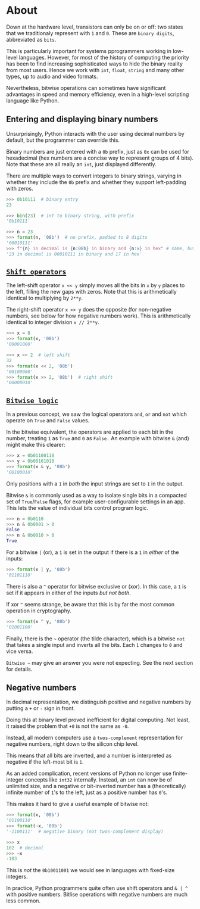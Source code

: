 # About

Down at the hardware level, transistors can only be on or off: two states that we traditionaly represent with `1` and `0`. 
These are `binary digits`, abbreviated as `bits`.

This is particularly important for systems pprogrammers working in low-level languages.
However, for most of the history of computing the priority has been to find increasing sophisticated ways to hide the binary reality from most users.
Hence we work with `int`, `float`, `string` and many other types, up to audio and video formats.

Nevertheless, bitwise operations can sometimes have significant advantages in speed and memory efficiency, even in a high-level scripting language like Python.

## Entering and displaying binary numbers

Unsurprisingly, Python interacts with the user using decimal numbers by default, but the programmer can override this.

Binary numbers are just entered with a `0b` prefix, just as `0x` can be used for hexadecimal (hex numbers are a concise way to represent groups of 4 bits).
Note that these are all really an `int`, just displayed differently.

There are multiple ways to convert integers to binary strings, varying in whether they include the `0b` prefix and whether they support left-padding with zeros.

```python
>>> 0b10111  # binary entry
23

>>> bin(23)  # int to binary string, with prefix
'0b10111'

>>> n = 23
>>> format(n, '08b')  # no prefix, padded to 8 digits
'00010111'
>>> f"{n} in decimal is {n:08b} in binary and {n:x} in hex" # same, but using an f-string
'23 in decimal is 00010111 in binary and 17 in hex'
```

## [`Shift operators`][bitwise-operators]

The left-shift operator `x << y` simply moves all the bits in `x` by `y` places to the left, filling the new gaps with zeros.
Note that this is arithmetically identical to multiplying by `2**y`.

The right-shift operator `x >> y` does the opposite (for non-negative numbers, see below for how negative numbers work).
This is arithmetically identical to integer division `x // 2**y`.

```python
>>> x = 8
>>> format(x, '08b')
'00001000'

>>> x << 2  # left shift 
32
>>> format(x << 2, '08b')
'00100000'
>>> format(x >> 2, '08b')  # right shift
'00000010'
```

## [`Bitwise logic`][bitwise-operators]

In a previous concept, we saw the logical operators `and`, `or` and `not` which operate on `True` and `False` values.

In the bitwise equivalent, the operators are applied to each bit in the number, treating `1` as `True` and `0` as `False.`
An example with bitwise `&` (and) might make this clearer:

```python
>>> x = 0b01100110
>>> y = 0b00101010
>>> format(x & y, '08b')
'00100010'
```

Only positions with a `1` in _both_ the input strings are set to `1` in the output.

Bitwise `&` is commonly used as a way to isolate single bits in a compacted set of `True`/`False` flags, for example user-configurable settings in an app.
This lets the value of individual bits control program logic.

```python
>>> n = 0b0110
>>> n & 0b0001 > 0
False
>>> n & 0b0010 > 0
True
```

For a bitwise `|` (or), a `1` is set in the output if there is a `1` in _either_ of the inputs:

```python
>>> format(x | y, '08b')
'01101110'
```

There is also a `^` operator for bitwise exclusive or (xor).
In this case, a `1` is set if it appears in either of the inputs _but not both_.

If xor `^` seems strange, be aware that this is by far the most common operation in cryptography.

```python
>>> format(x ^ y, '08b')
'01001100'
```

Finally, there is the `~` operator (the tilde character), which is a bitwise `not` that takes a single input and inverts all the bits.
Each `1` changes to `0` and vice versa.

`Bitwise ~` may give an answer you were not expecting.
See the next section for details.

## Negative numbers

In decimal representation, we distinguish positive and negative numbers by putting a `+` or `-` sign in front.

Doing this at binary level proved inefficient for digital computing.
Not least, it raised the problem that `+0` is not the same as `-0`.

Instead, all modern computers use a `twos-complement` representation for negative numbers, right down to the silicon chip level.

This means that all bits are inverted, and a number is interpreted as negative if the left-most bit is `1`.

As an added complication, recent versions of Python no longer use finite-integer concepts like `int32` internally.
Instead, an `int` can now be of unlimited size, and a negative or bit-inverted number has a (theoretically) infinite number of `1`'s to the left, just as a positive number has `0`'s.

This makes it hard to give a useful example of bitwise not:

```python
>>> format(x, '08b')
'01100110'
>>> format(~x, '08b')
'-1100111'  # negative binary (not twos-complement display)

>>> x
102  # decimal
>>> ~x
-103
```

This is _not_ the `0b10011001` we would see in languages with fixed-size integers.

In practice, Python programmers quite often use shift operators and `& | ^` with positive numbers.
Bitlise operations with negative numbers are much less common.



[bitwise-operators]: https://wiki.python.org/moin/BitwiseOperators